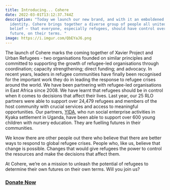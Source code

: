 ```yaml
---
title: Introducing... Cohere
date: 2022-03-01T13:12:37.744Z
description: "Today we launch our new brand, and with it an emboldened sense of
  identity. Cohere brings together a diverse group of people all united in one
  belief – that everyone, especially refugees, should have control over their
  future, on their terms. "
image: https://i.imgur.com/QbEYaJ6.png
---
```

<!--StartFragment-->

The launch of Cohere marks the coming together of Xavier Project and Urban Refugees - two organisations founded on similar principles and committed to supporting the growth of refugee-led organisations through coordination; capacity strengthening; direct funding; and advocacy. In recent years, leaders in refugee communities have finally been recognised for the important work they do in leading the response to refugee crises around the world. We have been partnering with refugee-led organisations in East Africa since 2008. We have learnt that refugees should be in control when it comes to decisions that affect their lives. Last year, our 25 RLO partners were able to support over 24,479 refugees and members of the host community with crucial services and access to meaningful opportunities. Our partners, [YIDA](https://reframe.network/profile.php?org=YIDA), who run social enterprise activities in Kyaka settlement in Uganda, have been able to support over 600 young children with nursery education. They are fuelling futures in their communities.

We know there are other people out there who believe that there are better ways to respond to global refugee crises. People who, like us, believe that change is possible. Changes that would give refugees the power to control the resources and make the decisions that affect them.

At Cohere, we’re on a mission to unleash the potential of refugees to determine their own futures on their own terms. Will you join us? 

### [Donate Now](http://eepurl.com/hVLcTb)

<!--EndFragment-->